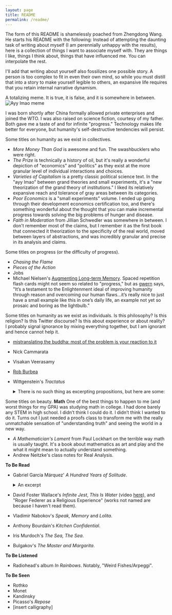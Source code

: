 ```yaml
---
layout: page
title: README
permalink: /readme/
---
```


The form of this README is shamelessly poached from Zhengdong Wang. He starts his README with the following:
    Instead of attempting the daunting task of writing about myself (I am perennially unhappy with the results), here is a collection of things I want to associate myself with. They are things I like, things I think about, things that have influenced me. You can interpolate the rest.

I'll add that writing about yourself also fossilizes one possible story. A person is too complex to fit in even their own mind, so while you must distill that into a story to make yourself legible to others, an expansive life requires that you retain internal narrative dynamism.  

A totalizing meme. It is true, it is false, and it is somewhere in between. 
![Ayy lmao meme](/assets/images/ayy-lmao.png)

I was born shortly after China formally allowed private enterprises and joined the WTO. I was also raised on science fiction, courtesy of my father. Both gave me a taste of and for infinite "progress." Technology makes life better for everyone, but humanity's self-destructive tendencies will persist.

Some titles on humanity as we exist in collectives. 
- *More Money Than God* is awesome and fun. The swashbucklers who were right.  
- *The Prize* is technically a history of oil, but it's really a wonderful depiction of "economics" and "politics" as they exist at the more granular level of individual interactions and choices. 
- *Varieties of Capitalism* is a pretty classic political science text. In the "ayy lmao" between grand theories and small experiments, it's a "new theorization of the grand theory of institutions." I liked its relatively expansive reach and tolerance of gray areas between its categories. 
- *Poor Economics* is a "small experiments" volume. I ended up going through their development economics certification too, and there's something wonderful about the thought that you can make incremental progress towards solving the big problems of hunger and disease. 
- *Faith in Moderation* from Jillian Schwedler was somewhere in between. I don't remember most of the claims, but I remember it as the first book that connected it theorization to the specificity of the real world, moved between layers of abstractions, and was incredibly granular and precise in its analysis and claims. 

Some titles on progress (or the difficulty of progress).
- *Chasing the Flame* 
- *Pieces of the Action* 
- Jobs
- Michael Nielsen's [Augmenting Long-term Memory](https://augmentingcognition.com/ltm.html). Spaced repetition flash cards might not seem so related to "progress," but as [gwern](https://gwern.net/spaced-repetition#where-was-i-going-with-this) says, "It’s a testament to the Enlightenment ideal of improving humanity through reason and overcoming our human flaws...it’s really nice to just have a small example like this in one’s daily life, an example not yet so prosaic and boring as the lightbulb." 

Some titles on humanity as we exist as individuals. Is this philosophy? Is this religion? Is this Twitter discourse? Is this about experience or about reality? I probably signal ignorance by mixing everything together, but I am ignorant and hence cannot help it. 
- [mistranslating the buddha: most of the problem is your reaction to it](https://neuroticgradientdescent.blogspot.com/2020/01/mistranslating-buddha.html)
- Nick Cammarata
- Visakan Veerasamy
- [Rob Burbea](https://www.youtube.com/watch?v=KaLPTYoq6sI&list=PLO6hhaAzLmiqUzBYuLLJQ8FexOTRxz8xF&ab_channel=RobBurbeaTalks)
- Wittgenstein's *Tractatus* 
  <details>
  <summary>There is no such thing as excerpting propositions, but here are some: </summary>
  
  5.6 <i>The limits of my language</i> mean the limits of my world. 
  6.5 <b> When an answer cannot be stated, neither can the question be stated. There is no such thing as <i>the riddle</i>. If a question can be posed at all, then it <i>can</i> also be answered. </b>
  6.521 The solution to the problem of life is found in the vanishing of the problem. (Is this not the reason why those to whom the meaning of life became clear after prolonged doubt, could not then say in what this meaning consisted?)
  6.522 There is, though, the ineffable. This <i>shows</i> itself, it is the mystical.
  </details>


Some titles on beauty. 
**Math** 
One of the best things to happen to me (and worst things for my GPA) was studying math in college. I had done barely any STEM in high school. I didn’t think I could do it. I didn’t think I wanted to do it. Turns out I just needed a proofs class to transform me with the really unmatchable sensation of "understanding truth" and seeing the world in a new way. 
- *A Mathematician's Lament* from Paul Lockhart on the terrible way math is usually taught. It's a book about mathematics as art and play and the what it might mean to actually understand something. 
- Andrew Neitzke's class notes for Real Analysis. 

**To Be Read**
- Gabriel García Márquez' *A Hundred Years of Solitude*. 
  <details>
  <summary>An excerpt</summary>
  
  Before them, surrounded by ferns and palm trees, white and powdery in the silent morning light, was an enormous Spanish galleon. Tilted slightly to the starboard, it had hanging from its intact masts the dirty rags of its sails in the midst of its rigging, which was adorned with orchids. The hull, covered with an armor of petrified barnacles and soft moss, was firmly fastened into a surface of stones. The whole structure seemed to occupy its own space, one of solitude and oblivion, protected from the vices of time and the habits of the birds. Inside, where the expeditionaries explored with careful intent, there was nothing but a thick forest of flowers.
  </details>
- David Foster Wallace's *Infinite Jest*, *This Is Water* (video [here](https://www.youtube.com/watch?v=5tIk4IOOeco)), and "Roger Federer as a Religious Experience" (works not named are because I haven't read them).
- Vladimir Nabokov's *Speak, Memory* and *Lolita*. 
- Anthony Bourdain's *Kitchen Confidential*. 
- Iris Murdoch's *The Sea, The Sea*. 
- Bulgakov's *The Master and Margarita*. 

**To Be Listened**
- Radiohead's album *In Rainbows*. Notably, "Weird Fishes/Arpeggi".

**To Be Seen**
- Rothko 
- Monet 
- Kandinsky
- Picasso's *Repose*
- [insert calligraphy]

